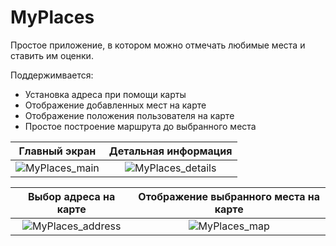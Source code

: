 # MyPlaces
Простое приложение, в котором можно отмечать любимые места и ставить им оценки.

Поддержимвается:
- Установка адреса при помощи карты
- Отображение добавленных мест на карте
- Отображение положения пользователя на карте
- Простое построение маршрута до выбранного места

| Главный экран | Детальная информация |
| :-----------: | :------------------: |
| ![MyPlaces_main](https://user-images.githubusercontent.com/3172532/158191779-f2dce47d-072e-4a8c-90e7-4e287c17f5da.png) | ![MyPlaces_details](https://user-images.githubusercontent.com/3172532/158191793-e546638c-d55e-4115-ae1a-d0076c044b13.png) |

| Выбор адреса на карте | Отображение выбранного места на карте |
| :-------------------: | :-----------------------------------: |
| ![MyPlaces_address](https://user-images.githubusercontent.com/3172532/158191808-bb9d34b5-9ab8-40d6-8d14-3d302f277fb4.png)| ![MyPlaces_map](https://user-images.githubusercontent.com/3172532/158191819-1c33794b-3b95-47fb-a5b8-e9dff55edb6e.png) |
